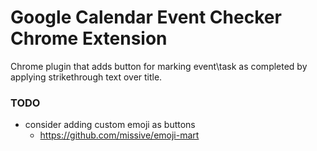 # Google Calendar Event Checker Chrome Extension

Chrome plugin that adds button for marking event\task as completed by applying
strikethrough text over title.


### TODO
- consider adding custom emoji as buttons
  - https://github.com/missive/emoji-mart
